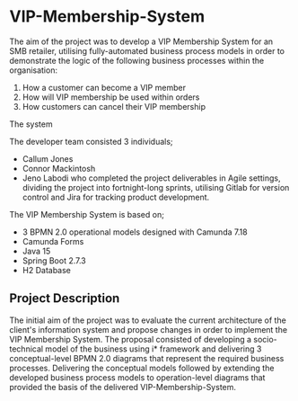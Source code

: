 # VIP-Membership-System
The aim of the project was to develop a VIP Membership System for an SMB retailer, utilising fully-automated business process models in order to demonstrate the logic of the following business processes within the organisation:

1. How a customer can become a VIP member
2. How will VIP membership be used within orders
3. How customers can cancel their VIP membership

The system 

The developer team consisted 3 individuals; 
* Callum Jones 
* Connor Mackintosh
* Jeno Labodi 
who completed the project deliverables in Agile settings, dividing the project into fortnight-long sprints, utilising Gitlab for version control and Jira for tracking product development. 

The VIP Membership System is based on;
* 3 BPMN 2.0 operational models designed with Camunda 7.18
* Camunda Forms
* Java 15
* Spring Boot 2.7.3
* H2 Database

## Project Description

The initial aim of the project was to evaluate the current architecture of the client's information system and propose changes in order to implement the VIP Membership System. The proposal consisted of developing a socio-technical model of the business using i* framework and delivering 3 conceptual-level BPMN 2.0 diagrams that represent the required business processes. Delivering the conceptual models followed by extending the developed business process models to operation-level diagrams that provided the basis of the delivered VIP-Membership-System.




